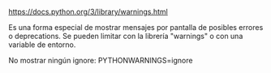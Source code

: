 https://docs.python.org/3/library/warnings.html

Es una forma especial de mostrar mensajes por pantalla de posibles errores o deprecations.
Se pueden limitar con la librería "warnings" o con una variable de entorno.


No mostrar ningún ignore:
PYTHONWARNINGS=ignore
